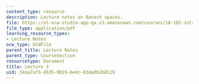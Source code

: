 ```yaml
---
content_type: resource
description: Lecture notes on Banach spaces.
file: https://ol-ocw-studio-app-qa.s3.amazonaws.com/courses/18-102-introduction-to-functional-analysis-spring-2009/34aa7af3453590196e4c834ad62b8129_MIT18_102s09_lec03.pdf
file_type: application/pdf
learning_resource_types:
- Lecture Notes
ocw_type: OCWFile
parent_title: Lecture Notes
parent_type: CourseSection
resourcetype: Document
title: Lecture 3
uid: 34aa7af3-4535-9019-6e4c-834ad62b8129
---
```

